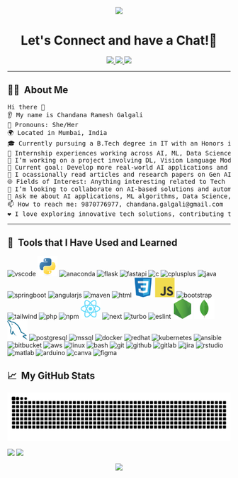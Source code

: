 <!---
chandana-galgali/chandana-galgali is a ✨ special ✨ repository because its `README.md` (this file) appears on your GitHub profile.
You can click the Preview link to take a look at your changes.
--->
<p align="center">
  <img src="https://capsule-render.vercel.app/api?type=waving&color=gradient&text=Hey!%20I%27m%20Chandana.&height=300&section=header"/>
</p>
<h1 align="center">
  Let's Connect and have a Chat!💬
</h1>
<p align="center">
<a href="https://www.linkedin.com/in/chandana-galgali/">
  <img height="50" src="https://user-images.githubusercontent.com/46517096/166973395-19676cd8-f8ec-4abf-83ff-da8243505b82.png"/>
</a>
<a href="https://www.instagram.com/chandana._.04/">
  <img height="50" src="https://user-images.githubusercontent.com/46517096/166974368-9798f39f-1f46-499c-b14e-81f0a3f83a06.png"/>
</a>
<a href="https://orcid.org/0009-0006-8524-809X">
<img height="50" src="https://cdn.jsdelivr.net/npm/simple-icons@v15/icons/orcid.svg"/>
</a>

</p>

---

<h2> 👩‍💻 &nbsp;About Me</h2>

<pre>
Hi there 👋
👂 My name is Chandana Ramesh Galgali
👩 Pronouns: She/Her
🌍 Located in Mumbai, India
🎓 Currently pursuing a B.Tech degree in IT with an Honors in AI (LY as of 2025)
💼 Internship experiences working across AI, ML, Data Science, Cyber Sec and Web Dev
🔭 I’m working on a project involving DL, Vision Language Model, Computer Vision and Image Captioning for my FYP
🎯 Current goal: Develop more real-world AI applications and contribute to open-source projects
🌱 I ocassionally read articles and research papers on Gen AI, RAG, Blockchain, System Design
🌐 Fields of Interest: Anything interesting related to Tech
🤝 I’m looking to collaborate on AI-based solutions and automation projects
💬 Ask me about AI applications, ML algorithms, Data Science, and Python
📫 How to reach me: 9870776977, chandana.galgali@gmail.com
❤️ I love exploring innovative tech solutions, contributing to hackathons, and enhancing user experiences through tech
</pre>

---  
  
<h2> 🚀 &nbsp;Tools that I Have Used and Learned</h2>
<p align="left">
<img src="https://cdn.jsdelivr.net/gh/devicons/devicon/icons/vscode/vscode-original.svg" alt="vscode" width="45" height="45"/>
<img src="https://raw.githubusercontent.com/devicons/devicon/master/icons/python/python-original.svg" alt="python" width="45" height="45"/>
<img src="https://cdn.jsdelivr.net/gh/devicons/devicon@latest/icons/anaconda/anaconda-original.svg"
alt="anaconda" width="45" height="45"/>
<img src="https://cdn.jsdelivr.net/gh/devicons/devicon@latest/icons/flask/flask-original.svg"
alt="flask" width="45" height="45" />
<img src="https://cdn.jsdelivr.net/gh/devicons/devicon@latest/icons/fastapi/fastapi-original.svg"
alt="fastapi" width="45" height="45" />
<img src="https://cdn.jsdelivr.net/gh/devicons/devicon@latest/icons/c/c-original.svg"
alt="c" width="45" height="45" />
<img src="https://cdn.jsdelivr.net/gh/devicons/devicon/icons/cplusplus/cplusplus-original.svg" alt="cplusplus" width="45" height="45"/>
<img src="https://cdn.jsdelivr.net/gh/devicons/devicon@latest/icons/java/java-original.svg" alt="java" width="45" height="45"/>
<img src="https://cdn.jsdelivr.net/gh/devicons/devicon@latest/icons/spring/spring-original.svg"
alt="springboot" width="45" height="45"/>
<img src="https://cdn.jsdelivr.net/gh/devicons/devicon@latest/icons/angularjs/angularjs-original.svg"
alt="angularjs" width="45" height="45" />
<img src="https://cdn.jsdelivr.net/gh/devicons/devicon@latest/icons/maven/maven-original.svg"
alt="maven" width="45" height="45"/>
<img src="https://cdn.jsdelivr.net/gh/devicons/devicon/icons/html5/html5-original.svg" alt="html" width="45" height="45"/>
<img src="https://raw.githubusercontent.com/devicons/devicon/master/icons/css3/css3-original.svg" alt="css3" width="45" height="45" />
<img src="https://raw.githubusercontent.com/devicons/devicon/master/icons/javascript/javascript-original.svg" alt="javascript" width="45" height="45" />
<img src="https://cdn.jsdelivr.net/gh/devicons/devicon@latest/icons/bootstrap/bootstrap-original.svg" alt="bootstrap" width="45" height="45" />
<img src="https://cdn.jsdelivr.net/gh/devicons/devicon@latest/icons/tailwindcss/tailwindcss-original.svg" alt="tailwind" width="45" height="45" />
<img src="https://cdn.jsdelivr.net/gh/devicons/devicon/icons/php/php-original.svg" alt="php" width="45" height="45" />
<img src="https://cdn.jsdelivr.net/gh/devicons/devicon@latest/icons/npm/npm-original.svg" alt="npm" width="45" height="45" />
<img src="https://raw.githubusercontent.com/devicons/devicon/master/icons/react/react-original.svg" alt="react" width="45" height="45" />
<img src="https://cdn.jsdelivr.net/gh/devicons/devicon@latest/icons/nextjs/nextjs-original.svg" alt="next" width="45" height="45" />
<img src="https://cdn.jsdelivr.net/gh/devicons/devicon@latest/icons/turbo/turbo-original.svg" alt="turbo" width="45" height="45" />  
<img src="https://cdn.jsdelivr.net/gh/devicons/devicon@latest/icons/eslint/eslint-original.svg" alt="eslint" width="45" height="45" />          
<img src="https://raw.githubusercontent.com/devicons/devicon/master/icons/nodejs/nodejs-original.svg" alt="nodejs" width="45" height="45" />
<img src="https://raw.githubusercontent.com/devicons/devicon/master/icons/mongodb/mongodb-original.svg" alt="mongodb" width="45" height="45" />
<img src="https://raw.githubusercontent.com/devicons/devicon/master/icons/mysql/mysql-original.svg" alt="mysql" width="45" height="45" />
<img src="https://cdn.jsdelivr.net/gh/devicons/devicon@latest/icons/postgresql/postgresql-original.svg"
alt="postgresql" width="45" height="45"/>
<img src="https://cdn.jsdelivr.net/gh/devicons/devicon@latest/icons/microsoftsqlserver/microsoftsqlserver-original.svg"
alt="mssql" width="45" height="45"/>
<img src="https://cdn.jsdelivr.net/gh/devicons/devicon/icons/docker/docker-original.svg" alt="docker" width="45" height="45"/>
<img src="https://cdn.jsdelivr.net/gh/devicons/devicon@latest/icons/redhat/redhat-original.svg"
alt="redhat" width="45" height="45"/>
<img src="https://cdn.jsdelivr.net/gh/devicons/devicon/icons/kubernetes/kubernetes-plain.svg" alt="kubernetes" width="45" height="45"/>
<img src="https://cdn.jsdelivr.net/gh/devicons/devicon@latest/icons/ansible/ansible-original.svg"
alt="ansible" width="45" height="45"/>
<img src="https://cdn.jsdelivr.net/gh/devicons/devicon@latest/icons/bitbucket/bitbucket-original.svg"
alt="bitbucket" width="45" height="45"/>
<img src="https://cdn.jsdelivr.net/gh/devicons/devicon/icons/amazonwebservices/amazonwebservices-plain-wordmark.svg" alt="aws" width="45" height="45"/>
<img src="https://cdn.jsdelivr.net/gh/devicons/devicon/icons/linux/linux-original.svg" alt="linux" width="45" height="45"/>       
<img src="https://cdn.jsdelivr.net/gh/devicons/devicon/icons/bash/bash-original.svg" alt="bash" width="45" height="45"/>
<img src="https://cdn.jsdelivr.net/gh/devicons/devicon/icons/git/git-original.svg" alt="git" width="45" height="45"/>
<img src="https://cdn.jsdelivr.net/gh/devicons/devicon@latest/icons/github/github-original.svg"
alt="github" width="45" height="45"/>
<img src="https://cdn.jsdelivr.net/gh/devicons/devicon@latest/icons/gitlab/gitlab-original.svg"
alt="gitlab" width="45" height="45"/>
<img src="https://cdn.jsdelivr.net/gh/devicons/devicon@latest/icons/jira/jira-original.svg"
alt="jira" width="45" height="45"/>
<img src="https://cdn.jsdelivr.net/gh/devicons/devicon@latest/icons/rstudio/rstudio-original.svg" alt="rstudio" width="45" height="45"/>
<img src="https://cdn.jsdelivr.net/gh/devicons/devicon@latest/icons/matlab/matlab-original.svg" 
alt="matlab" width="45" height="45"/>
<img src="https://cdn.jsdelivr.net/gh/devicons/devicon@latest/icons/arduino/arduino-original.svg"
alt="arduino" width="45" height="45"/>
<img src="https://cdn.jsdelivr.net/gh/devicons/devicon@latest/icons/canva/canva-original.svg"
alt="canva" width="45" height="45"/>
<img src="https://cdn.jsdelivr.net/gh/devicons/devicon/icons/figma/figma-original.svg" alt="figma" width="45" height="45"/>   
</p>

<h2> 📈 &nbsp;My GitHub Stats</h2>

![Snake animation](https://github.com/chandana-galgali/chandana-galgali/blob/output/github-contribution-grid-snake.svg)

<picture>
  <source
    srcset="https://github-readme-stats.vercel.app/api?username=chandana-galgali&show_icons=true&rank_icon=github&include_all_commits=true&line_height=24&theme=dark"
    media="(prefers-color-scheme: dark)"
  />
  <source
    srcset="https://github-readme-stats.vercel.app/api?username=chandana-galgali&show_icons=true&rank_icon=github&include_all_commits=true&line_height=24"
    media="(prefers-color-scheme: light), (prefers-color-scheme: no-preference)"
  />
  <img src="https://github-readme-stats.vercel.app/api?username=chandana-galgali&show_icons=true&rank_icon=github&include_all_commits=true&line_height=24" />
</picture>

<picture>
  <source
    srcset="https://github-readme-stats.vercel.app/api/top-langs?username=chandana-galgali&layout=compact&langs_count=8&theme=dark&card_width=360"
    media="(prefers-color-scheme: dark)"
  />
  <source
    srcset="https://github-readme-stats.vercel.app/api/top-langs?username=chandana-galgali&layout=compact&langs_count=8&card_width=360"
    media="(prefers-color-scheme: light), (prefers-color-scheme: no-preference)"
  />
  <img src="https://github-readme-stats.vercel.app/api/top-langs?username=chandana-galgali&layout=compact&langs_count=8&card_width=360" />
</picture>

<p align="center">
  <img src="https://capsule-render.vercel.app/api?type=waving&color=gradient&text=Thank%20you!&height=300&section=footer"/>
</p>
